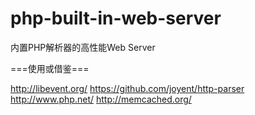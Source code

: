 php-built-in-web-server
=======================

内置PHP解析器的高性能Web Server

===使用或借鉴===

http://libevent.org/
https://github.com/joyent/http-parser
http://www.php.net/
http://memcached.org/ 
